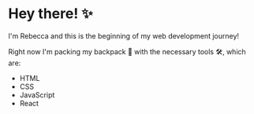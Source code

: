 # Hey there! ✨

I'm Rebecca and this is the beginning of my web development journey!

Right now I'm packing my backpack 🎒 with the necessary tools 🛠️, which are: 

- HTML
- CSS
- JavaScript
- React
